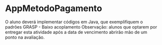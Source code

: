 # AppMetodoPagamento
O aluno deverá implementar códigos em Java, que exemplifiquem o padrões GRASP - Baixo acoplamento  Observação: alunos que optarem por entregar esta atividade após a data de vencimento abrirão mão de um ponto na avaliação. 
